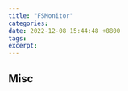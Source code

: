 ```yaml
---
title: "FSMonitor"
categories: 
date: 2022-12-08 15:44:48 +0800
tags: 
excerpt: 
---
```













## Misc



